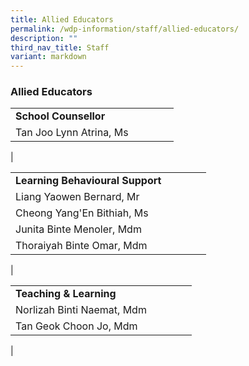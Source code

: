 ```yaml
---
title: Allied Educators
permalink: /wdp-information/staff/allied-educators/
description: ""
third_nav_title: Staff
variant: markdown
---
```

### **Allied Educators**

|  | |  |  | |
|---|---|---|---|---|
| **School Counsellor** | 
|Tan Joo Lynn Atrina, Ms|
|

|  | |  |  | |
|---|---|---|---|---|
| **Learning Behavioural Support** | 
|Liang Yaowen Bernard, Mr|
|Cheong Yang'En Bithiah, Ms |
|Junita Binte Menoler, Mdm | 
|Thoraiyah Binte Omar, Mdm|
|



|  | |  |  | |
|---|---|---|---|---|
| **Teaching & Learning** | 
 |Norlizah Binti Naemat, Mdm | 
 |Tan Geok Choon Jo, Mdm |
 |
